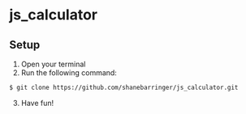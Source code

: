 # js_calculator

## Setup

1. Open your terminal
2. Run the following command: 

  ```bash
  $ git clone https://github.com/shanebarringer/js_calculator.git
  ```
3. Have fun!
